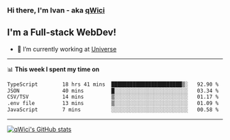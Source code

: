 ### Hi there, I'm Ivan - aka [qWici][website]

## I'm a Full-stack WebDev!
- 🔭 I’m currently working at [Universe][universe]

---

📊 **This week I spent my time on**
<!--START_SECTION:waka-->

```txt
TypeScript        18 hrs 41 mins  ███████████████████████▒░   92.90 %
JSON              40 mins         █░░░░░░░░░░░░░░░░░░░░░░░░   03.34 %
CSV/TSV           14 mins         ▒░░░░░░░░░░░░░░░░░░░░░░░░   01.17 %
.env file         13 mins         ▒░░░░░░░░░░░░░░░░░░░░░░░░   01.09 %
JavaScript        7 mins          ░░░░░░░░░░░░░░░░░░░░░░░░░   00.58 %
```

<!--END_SECTION:waka-->

---

[![qWici's GitHub stats](https://github-readme-stats.vercel.app/api?username=qWici)](https://github.com/qWici/github-readme-stats)

[website]: https://devkucher.com
[twitter]: https://twitter.com/KucherDev
[linkedin]: https://www.linkedin.com/in/ivankucher
[universe]: https://universeapps.limited
